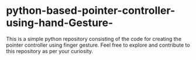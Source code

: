 # python-based-pointer-controller-using-hand-Gesture-
This is a simple python repository consisting of the code for creating the pointer controller using finger gesture. Feel free to explore and contribute to this repository as per your curiosity.
